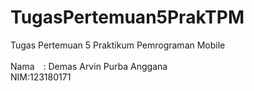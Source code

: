 # TugasPertemuan5PrakTPM
Tugas Pertemuan 5 Praktikum Pemrograman Mobile<br><br>
Nama&emsp;: Demas Arvin Purba Anggana<br>
NIM:123180171
